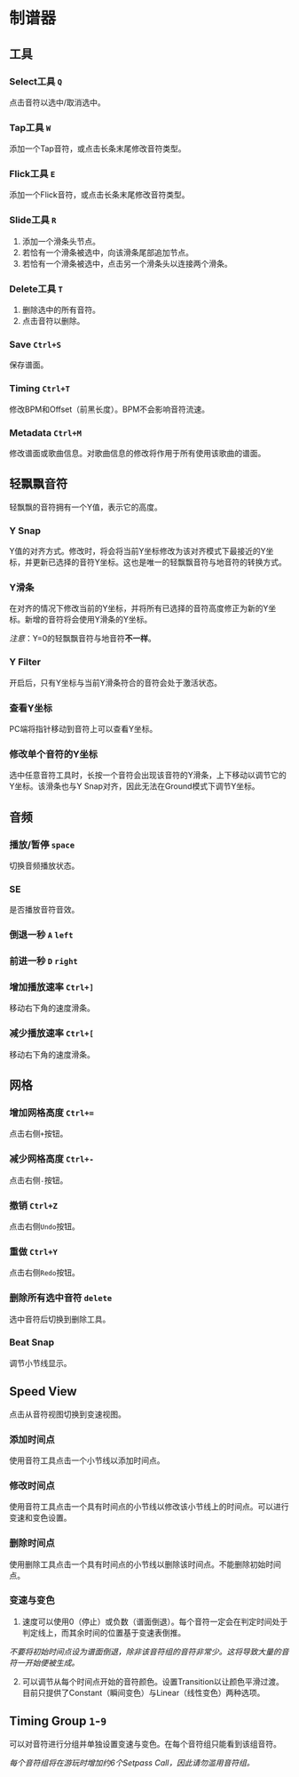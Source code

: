 # 制谱器

## 工具
### Select工具 `Q`
点击音符以选中/取消选中。
### Tap工具 `W`
添加一个Tap音符，或点击长条末尾修改音符类型。
### Flick工具 `E`
添加一个Flick音符，或点击长条末尾修改音符类型。
### Slide工具 `R`
1. 添加一个滑条头节点。
2. 若恰有一个滑条被选中，向该滑条尾部追加节点。
3. 若恰有一个滑条被选中，点击另一个滑条头以连接两个滑条。

### Delete工具 `T`
1. 删除选中的所有音符。
2. 点击音符以删除。

### Save `Ctrl+S`
保存谱面。
### Timing `Ctrl+T`
修改BPM和Offset（前黑长度）。BPM不会影响音符流速。
### Metadata `Ctrl+M`
修改谱面或歌曲信息。对歌曲信息的修改将作用于所有使用该歌曲的谱面。

## 轻飘飘音符
轻飘飘的音符拥有一个Y值，表示它的高度。
### Y Snap
Y值的对齐方式。修改时，将会将当前Y坐标修改为该对齐模式下最接近的Y坐标，并更新已选择的音符Y坐标。这也是唯一的轻飘飘音符与地音符的转换方式。
### Y滑条
在对齐的情况下修改当前的Y坐标，并将所有已选择的音符高度修正为新的Y坐标。新增的音符将会使用Y滑条的Y坐标。

*注意*：Y=0的轻飘飘音符与地音符**不一样**。
### Y Filter
开启后，只有Y坐标与当前Y滑条符合的音符会处于激活状态。
### 查看Y坐标
PC端将指针移动到音符上可以查看Y坐标。
### 修改单个音符的Y坐标
选中任意音符工具时，长按一个音符会出现该音符的Y滑条，上下移动以调节它的Y坐标。该滑条也与Y Snap对齐，因此无法在Ground模式下调节Y坐标。

## 音频
### 播放/暂停 `space`
切换音频播放状态。
### SE
是否播放音符音效。
### 倒退一秒 `A` `left`
### 前进一秒 `D` `right`
### 增加播放速率 `Ctrl+]`
移动右下角的速度滑条。
### 减少播放速率 `Ctrl+[`
移动右下角的速度滑条。

## 网格
### 增加网格高度 `Ctrl+=`
点击右侧`+`按钮。
### 减少网格高度 `Ctrl+-`
点击右侧`-`按钮。
### 撤销 `Ctrl+Z`
点击右侧`Undo`按钮。
### 重做 `Ctrl+Y`
点击右侧`Redo`按钮。
### 删除所有选中音符 `delete`
选中音符后切换到删除工具。
### Beat Snap
调节小节线显示。

## Speed View
点击从音符视图切换到变速视图。
### 添加时间点
使用音符工具点击一个小节线以添加时间点。
### 修改时间点
使用音符工具点击一个具有时间点的小节线以修改该小节线上的时间点。可以进行变速和变色设置。
### 删除时间点
使用删除工具点击一个具有时间点的小节线以删除该时间点。不能删除初始时间点。
### 变速与变色
1. 速度可以使用0（停止）或负数（谱面倒退）。每个音符一定会在判定时间处于判定线上，而其余时间的位置基于变速表倒推。

*不要将初始时间点设为谱面倒退，除非该音符组的音符非常少。这将导致大量的音符一开始便被生成。*

2. 可以调节从每个时间点开始的音符颜色。设置Transition以让颜色平滑过渡。目前只提供了Constant（瞬间变色）与Linear（线性变色）两种选项。

## Timing Group `1`-`9`
可以对音符进行分组并单独设置变速与变色。在每个音符组只能看到该组音符。

*每个音符组将在游玩时增加约6个Setpass Call，因此请勿滥用音符组。*
